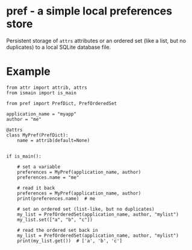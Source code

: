 # pref - a simple local preferences store

Persistent storage of `attrs` attributes or an ordered set (like a list, but no duplicates) to 
a local SQLite database file. 

# Example

```
from attr import attrib, attrs
from ismain import is_main

from pref import PrefDict, PrefOrderedSet

application_name = "myapp"
author = "me"

@attrs
class MyPref(PrefDict):
    name = attrib(default=None)


if is_main():

    # set a variable
    preferences = MyPref(application_name, author)
    preferences.name = "me"

    # read it back
    preferences = MyPref(application_name, author)
    print(preferences.name)  # me

    # set an ordered set (list-like, but no duplicates)
    my_list = PrefOrderedSet(application_name, author, "mylist")
    my_list.set(["a", "b", "c"])

    # read the ordered set back in
    my_list = PrefOrderedSet(application_name, author, "mylist")
    print(my_list.get())  # ['a', 'b', 'c']
```
